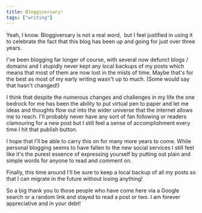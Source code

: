 ```yaml
---
title: Bloggiversary!
tags: ["writing"]
---
```

Yeah, I know. Bloggiversary is not a real word,  but I feel justified in using it to celebrate the fact that this blog has been up and going for just over three years.

I've been blogging far longer of course, with several now defunct blogs / domains and I stupidly never kept any local backups of my posts which means that most of them are now lost in the mists of time. Maybe that's for the best as most of my early writing wasn't up to much. (Some would say that hasn't changed!)

I think that despite the numerous changes and challenges in my life the one bedrock for me has been the ability to put virtual pen to paper and let me ideas and thoughts flow out into the wider universe that the internet allows me to reach. I'll probably never have any sort of fan following or readers clamouring for a new post but I still feel a sense of accomplishment every time I hit that publish button.

I hope that I'll be able to carry this on for many more years to come. While personal blogging seems to have fallen to the new social services I still feel like it's the purest essence of expressing yourself by putting out plain and simple words for anyone to read and comment on.

Finally, this time around I'll be sure to keep a local backup of all my posts so that I can migrate in the future without losing anything!

So a big thank you to those people who have come here via a Google search or a random link and stayed to read a post or two. I am forever appreciative and in your debt!